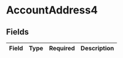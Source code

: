 # AccountAddress4


## Fields

| Field       | Type        | Required    | Description |
| ----------- | ----------- | ----------- | ----------- |
